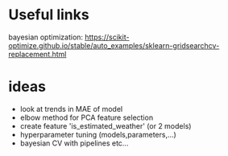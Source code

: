 # Useful links
bayesian optimization:
https://scikit-optimize.github.io/stable/auto_examples/sklearn-gridsearchcv-replacement.html

# ideas
- look at trends in MAE of model
- elbow method for PCA feature selection
- create feature 'is_estimated_weather' (or 2 models)
- hyperparameter tuning (models,parameters,...)
- bayesian CV with pipelines etc...
